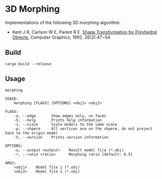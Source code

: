 # 3D Morphing

Implementations of the following 3D morphing algorithm:

* Kent J R, Carlson W E, Parent R E. [Shape Transformation for Polyhedral Objects](https://dl.acm.org/ft_gateway.cfm?id=134007&ftid=29210&dwn=1&CFID=117160169&CFTOKEN=17cbb4352f5d8e85-99F18861-D850-D180-FAB1640B727FE717), Computer Graphics, 1992, 26(2):47~54

## Build

```
cargo build --release
```

## Usage

```
morphing

USAGE:
    morphing [FLAGS] [OPTIONS] <obj1> <obj2>

FLAGS:
    -e, --edge       Show edges only, no faces
    -h, --help       Prints help information
    -s, --scale      Scale models to the same scale
    -p, --shpere     All vertices are on the shpere, do not project back to the origin model
    -V, --version    Prints version information

OPTIONS:
    -o, --output <output>    Result model file (*.obj)
    -r, --ratio <ratio>      Morphing ratio [default: 0.5]

ARGS:
    <obj1>    Model file 1 (*.obj)
    <obj2>    Model file 2 (*.obj)
```

